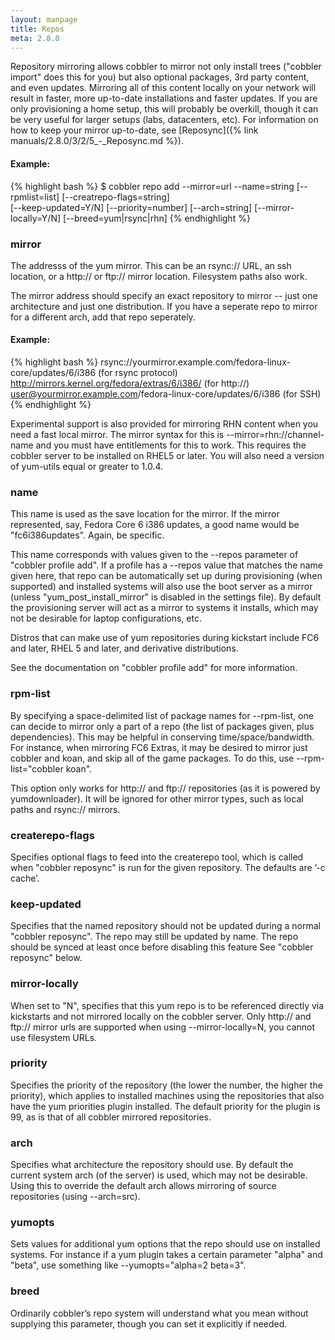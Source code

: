 ```yaml
---
layout: manpage
title: Repos
meta: 2.8.0
---
```

Repository mirroring allows cobbler to mirror not only install trees ("cobbler import" does this for you) but also
optional packages, 3rd party content, and even updates. Mirroring all of this content locally on your network will
result in faster, more up-to-date installations and faster updates.  If you are only provisioning a home setup, this
will probably be overkill, though it can be very useful for larger setups (labs, datacenters, etc).  For information on
how to keep your mirror up-to-date, see [Reposync]({% link manuals/2.8.0/3/2/5_-_Reposync.md %}).

#### Example:
{% highlight bash %}
$ cobbler repo add --mirror=url --name=string [--rpmlist=list] [--creatrepo-flags=string] \
[--keep-updated=Y/N] [--priority=number] [--arch=string] [--mirror-locally=Y/N] [--breed=yum|rsync|rhn]
{% endhighlight %}

### mirror
The addresss of the yum mirror.  This can be an rsync:// URL, an ssh location, or a http:// or ftp:// mirror location.
Filesystem paths also work.

The mirror address should specify an exact repository to mirror -- just one architecture and just one distribution. If
you have a seperate repo to mirror for a different arch, add that repo seperately.

#### Example:
{% highlight bash %}
rsync://yourmirror.example.com/fedora-linux-core/updates/6/i386 (for rsync protocol)
http://mirrors.kernel.org/fedora/extras/6/i386/ (for http://)
user@yourmirror.example.com/fedora-linux-core/updates/6/i386  (for SSH)
{% endhighlight %}

Experimental support is also provided for mirroring RHN content when you need a fast local mirror. The mirror syntax for
this is --mirror=rhn://channel-name and you must have entitlements for this to work. This requires the cobbler server to
be installed on RHEL5 or later.  You will also need a version of yum-utils equal or greater to 1.0.4.

### name
This name is used as the save location for the mirror.  If the mirror represented, say, Fedora Core 6 i386 updates, a
good name would be "fc6i386updates".  Again, be specific.

This name corresponds with values given to the --repos parameter of "cobbler profile add".  If a profile has a --repos value that matches the name given here, that repo can be automatically set up during provisioning (when supported) and installed systems will also use the boot server as a mirror (unless "yum_post_install_mirror" is disabled in the settings file).  By default the provisioning server will act as a mirror to systems it installs, which may not be desirable for laptop configurations, etc.

Distros that can make use of yum repositories during kickstart include FC6 and later, RHEL 5 and later, and derivative distributions.

See the documentation on "cobbler profile add" for more information.

### rpm-list
By specifying a space-delimited list of package names for --rpm-list, one can decide to mirror only a part of a repo (the list of packages given, plus dependencies).  This may be helpful in conserving time/space/bandwidth.  For instance, when mirroring FC6 Extras, it may be desired to mirror just cobbler and koan, and skip all of the game packages.  To do this, use --rpm-list="cobbler koan".

This option only works for http:// and ftp:// repositories (as it is powered by yumdownloader).  It will be ignored for other mirror types, such as local paths and rsync:// mirrors.

### createrepo-flags
Specifies optional flags to feed into the createrepo tool, which is called when "cobbler reposync" is run for the given repository. The defaults are ’-c cache’.

### keep-updated
Specifies that the named repository should not be updated during a normal "cobbler reposync".    The repo may still be updated by name.   The repo should be synced at least once before disabling this feature See "cobbler reposync" below.

### mirror-locally
When set to "N", specifies that this yum repo is to be referenced directly via kickstarts and not mirrored locally on the cobbler server.  Only http:// and ftp:// mirror urls are supported when using --mirror-locally=N, you cannot use filesystem URLs.

### priority
Specifies the priority of the repository (the lower the number, the higher the priority), which applies to installed machines using the repositories that also have the yum priorities plugin installed. The default priority for the plugin is 99, as is that of all cobbler mirrored repositories.

### arch
Specifies what architecture the repository should use.  By default the current system arch (of the server) is used, which may not be desirable.  Using this to override the default arch allows mirroring of source repositories (using --arch=src).

### yumopts
Sets values for additional yum options that the repo should use on installed systems.  For instance if a yum plugin takes a certain parameter "alpha" and "beta", use something like --yumopts="alpha=2 beta=3".
           
### breed
Ordinarily cobbler’s repo system will understand what you mean without supplying this parameter, though you can set it explicitly if needed.
